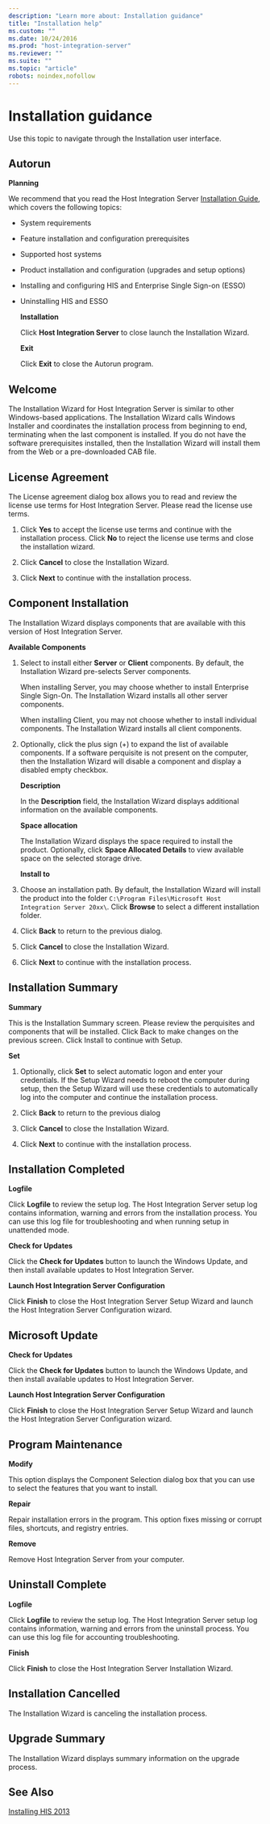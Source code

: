 ```yaml
---
description: "Learn more about: Installation guidance"
title: "Installation help"
ms.custom: ""
ms.date: 10/24/2016
ms.prod: "host-integration-server"
ms.reviewer: ""
ms.suite: ""
ms.topic: "article"
robots: noindex,nofollow
---
```

# Installation guidance
Use this topic to navigate through the Installation user interface.  
  
## Autorun  
 **Planning**  
  
 We recommend that you read the Host Integration Server [Installation Guide](../install-and-config-guides/installation-guide1.md), which covers the following topics:  
  
- System requirements  
  
- Feature installation and configuration prerequisites  
  
- Supported host systems  
  
- Product installation and configuration (upgrades and setup options)  
  
- Installing and configuring HIS and Enterprise Single Sign-on (ESSO)  
  
- Uninstalling HIS and ESSO  
  
  **Installation**  
  
  Click **Host Integration Server** to close launch the Installation Wizard.  
  
  **Exit**  
  
  Click **Exit** to close the Autorun program.  
  
## Welcome  
 The Installation Wizard for Host Integration Server is similar to other Windows-based applications. The Installation Wizard calls Windows Installer and coordinates the installation process from beginning to end, terminating when the last component is installed. If you do not have the software prerequisites installed, then the Installation Wizard will install them from the Web or a pre-downloaded CAB file.  
  
## License Agreement  
 The License agreement dialog box allows you to read and review the license use terms for Host Integration Server. Please read the license use terms.  
  
1.  Click **Yes** to accept the license use terms and continue with the installation process. Click **No** to reject the license use terms and close the installation wizard.  
  
2.  Click **Cancel** to close the Installation Wizard.  
  
3.  Click **Next** to continue with the installation process.  
  
## Component Installation  
 The Installation Wizard displays components that are available with this version of Host Integration Server.  
  
 **Available Components**  
  
1. Select to install either **Server** or **Client** components. By default, the Installation Wizard pre-selects Server components.  
  
    When installing Server, you may choose whether to install Enterprise Single Sign-On. The Installation Wizard installs all other server components.  
  
    When installing Client, you may not choose whether to install individual components. The Installation Wizard installs all client components.  
  
2. Optionally, click the plus sign (+) to expand the list of available components. If a software perquisite is not present on the computer, then the Installation Wizard will disable a component and display a disabled empty checkbox.  
  
   **Description**  
  
   In the **Description** field, the Installation Wizard displays additional information on the available components.  
  
   **Space allocation**  
  
   The Installation Wizard displays the space required to install the product. Optionally, click **Space Allocated Details** to view available space on the selected storage drive.  
  
   **Install to**  
  
3. Choose an installation path. By default, the Installation Wizard will install the product into the folder `C:\Program Files\Microsoft Host Integration Server 20xx\`. Click **Browse** to select a different installation folder.  
  
4. Click **Back** to return to the previous dialog.  
  
5. Click **Cancel** to close the Installation Wizard.  
  
6. Click **Next** to continue with the installation process.  
  
## Installation Summary  
 **Summary**  
  
 This is the Installation Summary screen. Please review the perquisites and components that will be installed. Click Back to make changes on the previous screen. Click Install to continue with Setup.  
  
 **Set**  
  
1.  Optionally, click **Set** to select automatic logon and enter your credentials. If the Setup Wizard needs to reboot the computer during setup, then the Setup Wizard will use these credentials to automatically log into the computer and continue the installation process.  
  
2.  Click **Back** to return to the previous dialog  
  
3.  Click **Cancel** to close the Installation Wizard.  
  
4.  Click **Next** to continue with the installation process.  
  
## Installation Completed  
 **Logfile**  
  
 Click **Logfile** to review the setup log. The Host Integration Server setup log contains information, warning and errors from the installation process. You can use this log file for troubleshooting and when running setup in unattended mode.  
  
 **Check for Updates**  
  
 Click the **Check for Updates** button to launch the Windows Update, and then install available updates to Host Integration Server.  
  
 **Launch Host Integration Server Configuration**  
  
 Click **Finish** to close the Host Integration Server Setup Wizard and launch the Host Integration Server Configuration wizard.  
  
## Microsoft Update  
 **Check for Updates**  
  
 Click the **Check for Updates** button to launch the Windows Update, and then install available updates to Host Integration Server.  
  
 **Launch Host Integration Server Configuration**  
  
 Click **Finish** to close the Host Integration Server Setup Wizard and launch the Host Integration Server Configuration wizard.  
  
## Program Maintenance  
 **Modify**  
  
 This option displays the Component Selection dialog box that you can use to select the features that you want to install.  
  
 **Repair**  
  
 Repair installation errors in the program. This option fixes missing or corrupt files, shortcuts, and registry entries.  
  
 **Remove**  
  
 Remove Host Integration Server from your computer.  
  
## Uninstall Complete  
 **Logfile**  
  
 Click **Logfile** to review the setup log. The Host Integration Server setup log contains information, warning and errors from the uninstall process. You can use this log file for accounting troubleshooting.  
  
 **Finish**  
  
 Click **Finish** to close the Host Integration Server Installation Wizard.  
  
## Installation Cancelled  
 The Installation Wizard is canceling the installation process.  
  
## Upgrade Summary  
 The Installation Wizard displays summary information on the upgrade process.  
  
## See Also  
 [Installing HIS 2013](../install-and-config-guides/installing-his-2013.md)
